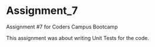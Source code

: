 # Assignment_7

Assignment #7 for Coders Campus Bootcamp

This assignment was about writing Unit Tests for the code.
